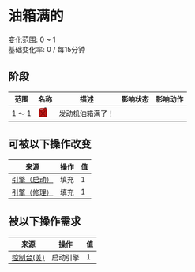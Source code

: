 # 油箱满的  
变化范围: 0 ~ 1  
基础变化率: 0 / 每15分钟  
## 阶段  
范围  |  名称  |  描述  |  影响状态  |  影响动作  
----  |  ----  |  ----  |  ----  |  ----  
1 ～ 1  |  <img decoding="async" src="Sprite/Fuel.png" style="width:20px;">  |  发动机油箱满了！  |    |    
## 可被以下操作改变  
来源  |  操作  |  值  
----  |  ----  |  ----  
[引擎（启动）](Engine1Open.md)  |  填充  |  1  
[引擎（修理）](Engine1Repaired.md)  |  填充  |  1  
## 被以下操作需求  
来源  |  操作  |  值  
----  |  ----  |  ----  
[控制台(关)](ControlPanelOff.md)  |  启动引擎  |  1  
